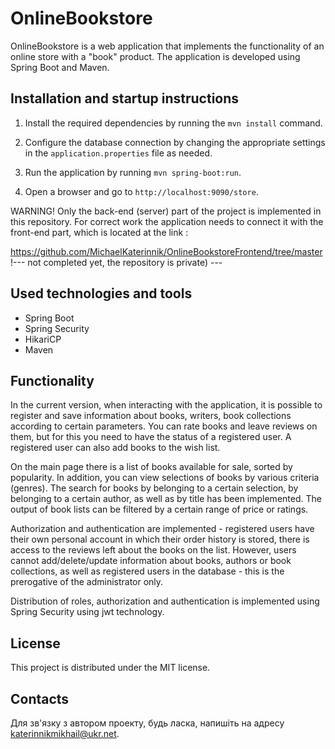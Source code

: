 # OnlineBookstore

OnlineBookstore is a web application that implements the functionality of an online store with a "book" 
product. The application is developed using Spring Boot and Maven.

## Installation and startup instructions

1. Install the required dependencies by running the `mvn install` command.

2. Configure the database connection by changing the appropriate settings in the `application.properties` file as needed.

3. Run the application by running `mvn spring-boot:run`.

4. Open a browser and go to `http://localhost:9090/store`.

WARNING! Only the back-end (server) part of the project is implemented in this repository. For correct work
the application needs to connect it with the front-end part, which is located at the link :

https://github.com/MichaelKaterinnik/OnlineBookstoreFrontend/tree/master  !--- not completed yet, the repository is private) ---

## Used technologies and tools

* Spring Boot
* Spring Security
* HikariCP
* Maven

## Functionality

In the current version, when interacting with the application, it is possible to register and save information about books, writers, book collections according to certain parameters. You can rate books and leave reviews on them, but for this you need to have the status of a registered user. A registered user can also add books to the wish list.

On the main page there is a list of books available for sale, sorted by popularity. In addition, you can view selections of books by various criteria (genres). The search for books by belonging to a certain selection, by belonging to a certain author, as well as by title has been implemented. The output of book lists can be filtered by a certain range of price or ratings.

Authorization and authentication are implemented - registered users have their own personal account in which their order history is stored, there is access to the reviews left about the books on the list. However, users cannot add/delete/update information about books, authors or book collections, as well as registered users in the database - this is the prerogative of the administrator only.

Distribution of roles, authorization and authentication is implemented using Spring Security using jwt technology.

## License

This project is distributed under the MIT license.

## Contacts

Для зв'язку з автором проекту, будь ласка, напишіть на адресу katerinnikmikhail@ukr.net.
